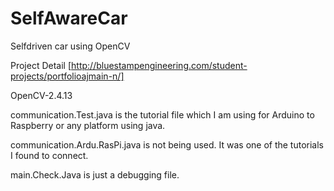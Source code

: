 # SelfAwareCar
Selfdriven car using OpenCV

Project Detail [http://bluestampengineering.com/student-projects/portfolioajmain-n/]

OpenCV-2.4.13

communication.Test.java  is the tutorial file which I am using for Arduino to Raspberry or any platform using java. 

communication.Ardu.RasPi.java is not being used. It was one of the tutorials I found to connect.

main.Check.Java is just a debugging file.
